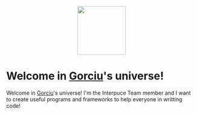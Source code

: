 <div align="center">
  <img src="https://avatars.githubusercontent.com/u/122084593" style="width:128px;">
</div>

# Welcome in [Gorciu](https://github.com/gorciu-official)'s universe!

Welcome in [Gorciu](https://github.com/gorciu-official)'s universe! I'm the Interpuce Team member and I want to create useful programs and frameworks to help everyone in writting code!
